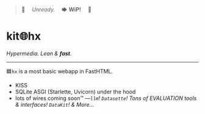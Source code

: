 >🚧 　*Unready.* 　🡆 **WiP!**　 🚧



# kit🌐hx

*Hypermedia. Lean & **fast**.*

---

🟦`hx` is a most basic webapp in FastHTML.

- KISS
- SQLite ASGI (Starlette, Uvicorn) under the hood
- lots of wires coming soon™ —*`llm`! `Datasette`! Tons of EVALUATION tools & interfaces! `DataKit`! & More…*
<!--
- See it live [🔗kit.gdn](https://kit.gdn/ "my personal website!")
-->


